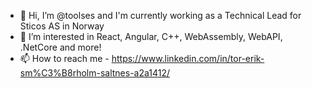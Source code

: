 - 👋 Hi, I’m @toolses and I'm currently working as a Technical Lead for Sticos AS in Norway
- 👀 I’m interested in React, Angular, C++, WebAssembly, WebAPI, .NetCore and more!
- 📫 How to reach me
      - https://www.linkedin.com/in/tor-erik-sm%C3%B8rholm-saltnes-a2a1412/

<!---
toolses/toolses is a ✨ special ✨ repository because its `README.md` (this file) appears on your GitHub profile.
You can click the Preview link to take a look at your changes.
--->
